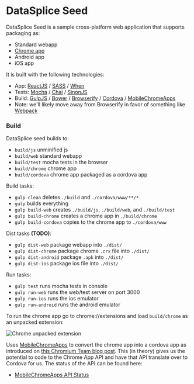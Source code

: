 DataSplice Seed
===
DataSplice Seed is a sample cross-platform web application that supports packaging as:

- Standard webapp
- [Chrome app](https://developer.chrome.com/apps/about_apps)
- Android app
- iOS app

It is built with the following technologies:

- App: [ReactJS](facebook.github.io/react/) / [SASS](sass-lang.com) / [When](https://github.com/cujojs/when)
- Tests: [Mocha](visionmedia.github.io/mocha/) / [Chai](chaijs.com) / [SinonJS](http://sinonjs.org/)
- Build: [GulpJS](gulpjs.com) / [Bower](bower.io) / [Browserify](browserify.org) / [Cordova](cordova.apache.org) / [MobileChromeApps](https://github.com/MobileChromeApps/mobile-chrome-apps)
 - Note: we'll likely move away from Browserify in favor of something like [Webpack](webpack.github.io)

### Build

DataSplice seed builds to:

- `build/js` unminified js
- `build/web` standard webapp
- `build/test` mocha tests in the browser
- `build/chrome` chrome app
- `build/cordova` chrome app packaged as a cordova app

Build tasks:

- `gulp clean` deletes `./build` and `./cordova/www/**/*`
- `gulp` builds everything
- `gulp build-web` creates `./build/js`, `./build/web`, and `./build/test`
- `gulp build-chrome` creates a chrome app in `./build/chrome`
- `gulp build-cordova` copies to the chrome app to `./cordova/www`

Dist tasks __(TODO)__:

- `gulp dist-web` package webapp into `./dist/`
- `gulp dist-chrome` package chrome `.crx` file into `./dist/`
- `gulp dist-android` package `.apk` into `./dist/`
- `gulp dist-ios` package ios file into `./dist/`

Run tasks:

- `gulp test` runs mocha tests in console
- `gulp run-web` runs the web/test server on port 3000
- `gulp run-ios` runs the ios emulator
- `gulp run-android` runs the android emulator

To run the chrome app go to chrome://extensions and load `build/chrome` as an unpacked extension:

![Chrome unpacked extension](http://i.imgur.com/IkZWOLV.png "Chrome unpacked extension")

Uses [MobileChromeApps](https://github.com/MobileChromeApps/mobile-chrome-apps) to convert the chrome app into a cordova app as introduced on [this Chromium Team blog post](http://blog.chromium.org/2014/01/run-chrome-apps-on-mobile-using-apache.html). This (in theory) gives us the potential to code to the Chrome App API and have that API translate over to Cordova for us. The status of the API can be found here:

- [MobileChromeApps API Status](https://github.com/MobileChromeApps/mobile-chrome-apps/blob/master/docs/APIStatus.md)

